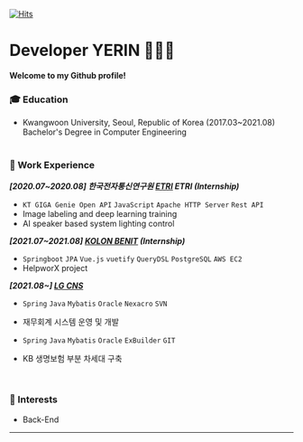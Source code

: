 [![Hits](https://hits.seeyoufarm.com/api/count/incr/badge.svg?url=https%3A%2F%2Fgithub.com%2Frinrin529%2Fhit-counter&count_bg=%238CBFE7&title_bg=%23989696&icon=&icon_color=%23E7E7E7&title=hits&edge_flat=false)](https://hits.seeyoufarm.com)
# Developer YERIN 👩🏻‍💻

**Welcome to my Github profile!**  

### :mortar_board: Education 
- Kwangwoon University, Seoul, Republic of Korea (2017.03~2021.08)   
  Bachelor's Degree in Computer Engineering     </br></br>
    
  
  
### ****🏢 Work Experience****

***[2020.07~2020.08] 한국전자통신연구원 [ETRI](https://www.etri.re.kr/intro.html) ETRI (Internship)***

- `KT GIGA Genie Open API` `JavaScript` `Apache HTTP Server` `Rest API`
- Image labeling and deep learning training
- AI speaker based system lighting control

***[2021.07~2021.08] [KOLON BENIT](https://www.kolonbenit.com/main/index.do) (Internship)***

- `Springboot` `JPA` `Vue.js` `vuetify` `QueryDSL` `PostgreSQL` `AWS EC2`
- HelpworX project

***[2021.08~] [LG CNS](https://www.lgcns.co.kr/)*** 

- `Spring` `Java` `Mybatis` `Oracle` `Nexacro` `SVN`
- 재무회계 시스템 운영 및 개발



- `Spring` `Java` `Mybatis` `Oracle` `ExBuilder` `GIT`
- KB 생명보험 부분 차세대 구축
  
</br>
    
### :star2: Interests
- Back-End
   
   
------

